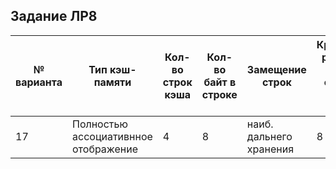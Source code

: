 ## Задание ЛР8 ##
| № варианта | Тип кэш-памяти                       | Кол-во строк кэша | Кол-во байт в строке | Замещение строк         | Кратность размера ОЗУ объему кэш-памяти | Разрядность ШД, бит | ~~Запись в память~~     |
| ---------- | ------------------------------------ | ----------------- | -------------------- | ----------------------- | --------------------------------------- | --------------------- | ----------------------- |
| 17         | Полностью ассоциативнное отображение | 4                 | 8                    | наиб. дальнего хранения | 8                                       | 8                     | ~~флаговая отложенная~~ |
